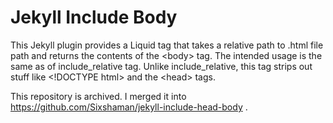 # Jekyll Include Body

This Jekyll plugin provides a Liquid tag that takes a relative path to .html file path and returns the contents of the \<body\> tag.
The intended usage is the same as of include_relative tag. Unlike include_relative, this tag strips out stuff like \<!DOCTYPE html\> and the \<head\> tags.

This repository is archived. I merged it into https://github.com/Sixshaman/jekyll-include-head-body .
